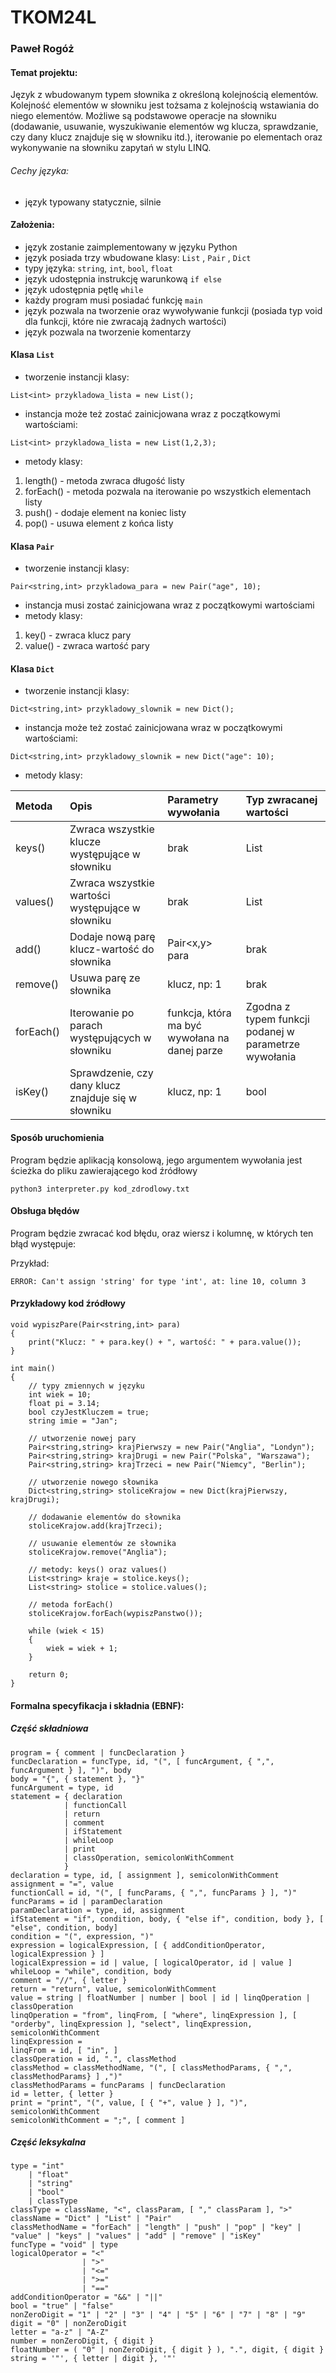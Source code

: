 # TKOM24L

### Paweł Rogóż

#### Temat projektu:
Język z wbudowanym typem słownika z określoną kolejnością elementów. Kolejność elementów w słowniku jest tożsama z kolejnością wstawiania do niego elementów. Możliwe są podstawowe operacje na słowniku (dodawanie, usuwanie, wyszukiwanie elementów wg klucza, sprawdzanie, czy dany klucz znajduje się w słowniku itd.), iterowanie po elementach oraz wykonywanie na słowniku zapytań w stylu LINQ.

###### Cechy języka:
 - język typowany statycznie, silnie

#### Założenia:
 - język zostanie zaimplementowany w języku Python
 - język posiada trzy wbudowane klasy: ```List``` , ```Pair``` , ```Dict``` 
 - typy języka: ```string```, ```int```, ```bool```, ```float```
 - język udostępnia instrukcję warunkową ```if else```
 - język udostępnia pętlę ```while```
 - każdy program musi posiadać funkcję ```main```
 - język pozwala na tworzenie oraz wywoływanie funkcji (posiada typ void dla funkcji, które nie zwracają żadnych wartości)
 - język pozwala na tworzenie komentarzy

#### Klasa ```List```
 - tworzenie instancji klasy:
```
List<int> przykladowa_lista = new List();
```
 - instancja może też zostać zainicjowana wraz z początkowymi wartościami:
```
List<int> przykladowa_lista = new List(1,2,3);
```
- metody klasy:
1. length() - metoda zwraca długość listy
2. forEach() - metoda pozwala na iterowanie po wszystkich elementach listy
3. push() - dodaje element na koniec listy
4. pop() - usuwa element z końca listy

#### Klasa ```Pair```
 - tworzenie instancji klasy:
```
Pair<string,int> przykladowa_para = new Pair("age", 10);
```
 - instancja musi zostać zainicjowana wraz z początkowymi wartościami
 - metody klasy:
1. key() - zwraca klucz pary
2. value() - zwraca wartość pary

#### Klasa ```Dict```
 - tworzenie instancji klasy:
```
Dict<string,int> przykladowy_slownik = new Dict();
```
 - instancja może też zostać zainicjowana wraz w początkowymi wartościami:
 ```
 Dict<string,int> przykladowy_slownik = new Dict("age": 10);
 ```
 - metody klasy:
<!-- 1. keys() - zwraca wszystkie klucze ze słownika w formie listy
2. values() - zwraca wszystkie wartości ze słownika w formie listy
3. add() - dodaje nową parę klucz-wartość do słownika
4. remove() - usuwa parę ze słownika na podstawie podanego klucza
5. forEach() - iterowanie po elementach słownika
6. isKey() - sprawdzenie, czy dany klucz znajduje się w słowniku -->

|   Metoda    | Opis    |   Parametry wywołania |   Typ zwracanej wartości    |
|   :---    |   :---    |   :---    |   :---    |
| keys()      | Zwraca wszystkie klucze występujące w słowniku       | brak   | List
| values()   | Zwraca wszystkie wartości występujące w słowniku         | brak | List |
| add()   | Dodaje nową parę klucz-wartość do słownika | Pair<x,y> para | brak |
| remove()   | Usuwa parę ze słownika | klucz, np: 1 | brak |
| forEach()   | Iterowanie po parach występujących w słowniku| funkcja, która ma być wywołana na danej parze | Zgodna z typem funkcji podanej w parametrze wywołania |
| isKey()   | Sprawdzenie, czy dany klucz znajduje się w słowniku | klucz, np: 1 | bool |

#### Sposób uruchomienia
Program będzie aplikacją konsolową, jego argumentem wywołania jest ścieżka do pliku zawierającego kod źródłowy
```
python3 interpreter.py kod_zdrodlowy.txt
```

#### Obsługa błędów
Program będzie zwracać kod błędu, oraz wiersz i kolumnę, w których ten błąd występuje:

Przykład:
```
ERROR: Can't assign 'string' for type 'int', at: line 10, column 3
```

#### Przykładowy kod źródłowy
```
void wypiszPare(Pair<string,int> para)
{
    print("Klucz: " + para.key() + ", wartość: " + para.value());
}

int main()
{
    // typy zmiennych w języku
    int wiek = 10;
    float pi = 3.14;
    bool czyJestKluczem = true;
    string imie = "Jan";

    // utworzenie nowej pary
    Pair<string,string> krajPierwszy = new Pair("Anglia", "Londyn");
    Pair<string,string> krajDrugi = new Pair("Polska", "Warszawa");
    Pair<string,string> krajTrzeci = new Pair("Niemcy", "Berlin");

    // utworzenie nowego słownika
    Dict<string,string> stoliceKrajow = new Dict(krajPierwszy, krajDrugi);

    // dodawanie elementów do słownika
    stoliceKrajow.add(krajTrzeci);

    // usuwanie elementów ze słownika
    stoliceKrajow.remove("Anglia");

    // metody: keys() oraz values()
    List<string> kraje = stolice.keys();
    List<string> stolice = stolice.values();

    // metoda forEach()
    stoliceKrajow.forEach(wypiszPanstwo());

    while (wiek < 15)
    {
        wiek = wiek + 1;
    }

    return 0;
}
```

#### Formalna specyfikacja i składnia (EBNF):
##### Część składniowa
```
program = { comment | funcDeclaration }
funcDeclaration = funcType, id, "(", [ funcArgument, { ",", funcArgument } ], ")", body
body = "{", { statement }, "}"
funcArgument = type, id
statement = { declaration
            | functionCall
            | return
            | comment
            | ifStatement
            | whileLoop
            | print
            | classOperation, semicolonWithComment
            }
declaration = type, id, [ assignment ], semicolonWithComment
assignment = "=", value
functionCall = id, "(", [ funcParams, { ",", funcParams } ], ")"
funcParams = id | paramDeclaration
paramDeclaration = type, id, assignment
ifStatement = "if", condition, body, { "else if", condition, body }, [ "else", condition, body]
condition = "(", expression, ")"
expression = logicalExpression, [ { addConditionOperator, logicalExpression } ]
logicalExpression = id | value, [ logicalOperator, id | value ]
whileLoop = "while", condition, body
comment = "//", { letter }
return = "return", value, semicolonWithComment
value = string | floatNumber | number | bool | id | linqOperation | classOperation
linqOperation = "from", linqFrom, [ "where", linqExpression ], [ "orderby", linqExpression ], "select", linqExpression, semicolonWithComment
linqExpression =
linqFrom = id, [ "in", ]
classOperation = id, ".", classMethod
classMethod = classMethodName, "(", [ classMethodParams, { ",", classMethodParams} ] ,")"
classMethodParams = funcParams | funcDeclaration
id = letter, { letter }
print = "print", "(", value, [ { "+", value } ], ")", semicolonWithComment
semicolonWithComment = ";", [ comment ]
```

##### Część leksykalna
```
type = "int"
    | "float"
    | "string"
    | "bool"
    | classType
classType = className, "<", classParam, [ "," classParam ], ">"
className = "Dict" | "List" | "Pair"
classMethodName = "forEach" | "length" | "push" | "pop" | "key" | "value" | "keys" | "values" | "add" | "remove" | "isKey"
funcType = "void" | type
logicalOperator = "<"
                | ">"
                | "<="
                | ">="
                | "=="
addConditionOperator = "&&" | "||"
bool = "true" | "false"
nonZeroDigit = "1" | "2" | "3" | "4" | "5" | "6" | "7" | "8" | "9"
digit = "0" | nonZeroDigit
letter = "a-z" | "A-Z"
number = nonZeroDigit, { digit }
floatNumber = ( "0" | nonZeroDigit, { digit } ), ".", digit, { digit }
string = '"', { letter | digit }, '"'
```
